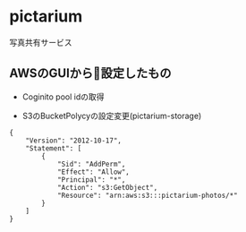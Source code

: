 # pictarium

写真共有サービス

## AWSのGUIから設定したもの

- Coginito pool idの取得

- S3のBucketPolycyの設定変更(pictarium-storage)

```
{
    "Version": "2012-10-17",
    "Statement": [
        {
            "Sid": "AddPerm",
            "Effect": "Allow",
            "Principal": "*",
            "Action": "s3:GetObject",
            "Resource": "arn:aws:s3:::pictarium-photos/*"
        }
    ]
}
```
